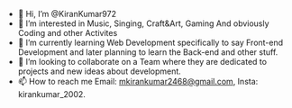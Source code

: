 - 👋 Hi, I’m @KiranKumar972
- 👀 I’m interested in Music, Singing, Craft&Art, Gaming And obviously Coding and other Activites
- 🌱 I’m currently learning Web Development specifically to say Front-end Development and later planning to learn the Back-end and other stuff.
- 💞️ I’m looking to collaborate on a Team where they are dedicated to projects and new ideas about development.
- 📫 How to reach me Email: mkirankumar2468@gmail.com, Insta: kirankumar_2002.

<!---
KiranKumar972/KiranKumar972 is a ✨ special ✨ repository because its `README.md` (this file) appears on your GitHub profile.
You can click the Preview link to take a look at your changes.
--->
